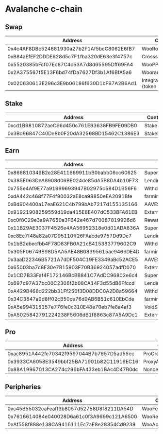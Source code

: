# Avalanche c-chain

## Swap

<table><thead><tr><th width="462">Address</th><th>Contract</th></tr></thead><tbody><tr><td>0x4c4AF8DBc524681930a27b2F1Af5bcC8062E6fB7</td><td>WooRouterV2</td></tr><tr><td>0xB84aEfEF2DDDE628d5c7F1fba320dE63e3f4757c</td><td>CrossswapRouterV5</td></tr><tr><td>0x5520385bFcf07Ec87C4c53A7d8d65595Dff69FA4</td><td>WooPPV2.2</td></tr><tr><td>0x2A375567f5E13F6bd74fDa7627Df3b1Af6BfA5a6</td><td>WooracleV2.1</td></tr><tr><td>0x020630613E296c3E9b06186f630D1bF97A2B6Ad1</td><td>IntegrationHelper (token info)</td></tr></tbody></table>

## Stake

<table><thead><tr><th width="460">Address</th><th>Contract</th></tr></thead><tbody><tr><td>0xcd1B9810872aeC66d450c761E93638FB9FE09DB0</td><td>Stake 1.0</td></tr><tr><td>0x3Bd96847C40De8b0F20dA32568BD15462C1386E3</td><td>StakeProxy</td></tr></tbody></table>

## Earn

<table><thead><tr><th width="460">Address</th><th>Contract</th></tr></thead><tbody><tr><td>0x866810349B2e28E411669911bB0babb06cc60625</td><td>SuperChargerVault_AVAX</td></tr><tr><td>0x385E063DeA8908d06BE024de85dA5B8DA4b10F73</td><td>LendingManager_AVAX</td></tr><tr><td>0x755e4Af9E77a91999693947B02975c584D1B56F6</td><td>WithdrawManager_AVAX</td></tr><tr><td>0xdA442c468f77F4f90032aE8ca99850eEA2091Bfe</td><td>farmingvault_AVAX</td></tr><tr><td>0xBd904400a17eaE621C4b799bAb7217d155135166</td><td>AAVEStrategy_AVAX</td></tr><tr><td>0x91921908259559d19da415E8E407dC533BFA61EB</td><td>ExternalReward_AVAX</td></tr><tr><td>0xc0f8C29e3a9A7650a3F642e467d70087819926d6</td><td>RewardMasterchef</td></tr><tr><td>0x11B29AE3037F4526e4AA56952318e0d01ADA836A</td><td>SuperChargerVault_USDC</td></tr><tr><td>0xc8Ec7f48a82a07D95110ff26FAacde9757Dd9Dc7</td><td>LendingManager_USDC</td></tr><tr><td>0x1bB2ebecfbb4F78D83FB0A21cB415383779602C9</td><td>WithdrawManager_USDC</td></tr><tr><td>0x305F06749B98D5AA5AE48B08395615ae9466DE4D</td><td>farmingvault_USDC</td></tr><tr><td>0x3aaD22346B5721A7dDF504C19FE3349aBc52ACE5</td><td>AAVEStrategy_USDC</td></tr><tr><td>0x65003ba7c8E30e7B15903F70B36924057adfD070</td><td>ExternalReward_USDC</td></tr><tr><td>0x1CD7B33Faf4F172146BcBB841C7AdDC96802e6c4</td><td>SuperChargerVault_BTC.b</td></tr><tr><td>0x697c97A37bc00C2306f2b08CA14F3d55dB6Ffccd</td><td>LendingManager_BTC.b</td></tr><tr><td>0xA429B468d222bb31Ff256f3D08DDC0A2D8a59664</td><td>WithdrawManager_BTC.b</td></tr><tr><td>0x34C3847a9d8ff02cB50ce76d9AB6B51c610EbCde</td><td>farmingvault_BTC.b</td></tr><tr><td>0xA5e994315157e776fe0c310E48e70eb7fe8a4af3</td><td>VoidStrategy_BTC.b</td></tr><tr><td>0xA5025842791224238F5606dB1f8863c87A5A9Dc1</td><td>ExternalReward_BTC.b</td></tr></tbody></table>

## Pro

<table><thead><tr><th width="472">Address</th><th>Contract</th></tr></thead><tbody><tr><td>0xac8951A442fe70342f9597044B7b7657D5ad55ec</td><td>ProCrossChainRouter</td></tr><tr><td>0x3933CA6058E3549bbf25BA71901b82C11916EC16</td><td>ProxyAdmin</td></tr><tr><td>0x88A19967013CA274c296bFA433eb1BAc4D47B0dc</td><td>NonceCounter</td></tr></tbody></table>

## Peripheries

<table><thead><tr><th width="471">Address</th><th>Contract</th></tr></thead><tbody><tr><td>0xc45B55032caFeaff3b8057d52758D8f8211DA54D</td><td>WooFeeManager</td></tr><tr><td>0x7616614084e040028D6a61c0f3A9699c121A6500</td><td>WooRebateManager</td></tr><tr><td>0xAf558f888e138CA9416111Ec7aE8e28354Cd9239</td><td>WooAccessManager</td></tr></tbody></table>
